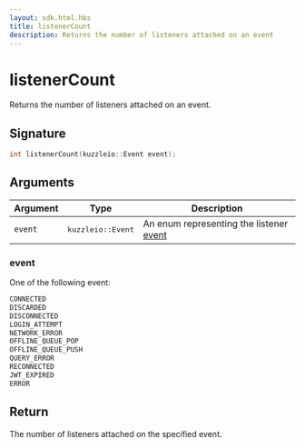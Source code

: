 ```yaml
---
layout: sdk.html.hbs
title: listenerCount
description: Returns the number of listeners attached on an event
---
```


# listenerCount

Returns the number of listeners attached on an event.

## Signature

```cpp
int listenerCount(kuzzleio::Event event);
```

## Arguments

| Argument | Type                       | Description                                                  |
| -------- | -------------------------- | ------------------------------------------------------------ |
| `event`  | <pre>kuzzleio::Event</pre> | An enum representing the listener [event](/sdk/cpp/1/events) |

### event

One of the following event:

```cpp
CONNECTED
DISCARDED
DISCONNECTED
LOGIN_ATTEMPT
NETWORK_ERROR
OFFLINE_QUEUE_POP
OFFLINE_QUEUE_PUSH
QUERY_ERROR
RECONNECTED
JWT_EXPIRED
ERROR
```

## Return

The number of listeners attached on the specified event.
